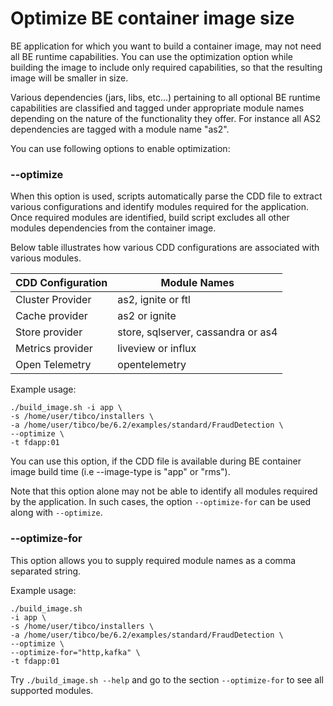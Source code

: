 # Optimize BE container image size
BE application for which you want to build a container image, may not need all BE runtime capabilities. You can use the optimization option while building the image to include only required capabilities, so that the resulting image will be smaller in size.

Various dependencies (jars, libs, etc...) pertaining to all optional BE runtime capabilities are classified and tagged under appropriate module names depending on the nature of the functionality they offer. For instance all AS2 dependencies are tagged with a module name "as2".

You can use following options to enable optimization:

### --optimize
When this option is used, scripts automatically parse the CDD file to extract various configurations and identify modules required for the application. Once required modules are identified, build script excludes all other modules dependencies from the container image.

Below table illustrates how various CDD configurations are associated with various modules.

| CDD Configuration | Module Names |
| ----------- | ----------- |
| Cluster Provider | as2, ignite or ftl |
| Cache provider | as2 or ignite |
| Store provider | store, sqlserver, cassandra or as4 |
| Metrics provider | liveview or influx |
| Open Telemetry | opentelemetry |

Example usage:
```
./build_image.sh -i app \
-s /home/user/tibco/installers \
-a /home/user/tibco/be/6.2/examples/standard/FraudDetection \
--optimize \
-t fdapp:01
```

You can use this option, if the CDD file is available during BE container image build time (i.e --image-type is "app" or "rms").

Note that this option alone may not be able to identify all modules required by the application. In such cases, the option `--optimize-for` can be used along with `--optimize`.

### --optimize-for
This option allows you to supply required module names as a comma separated string.

Example usage:
```
./build_image.sh 
-i app \
-s /home/user/tibco/installers \
-a /home/user/tibco/be/6.2/examples/standard/FraudDetection \
--optimize \
--optimize-for="http,kafka" \
-t fdapp:01
```

Try `./build_image.sh --help` and go to the section `--optimize-for` to see all supported modules.
